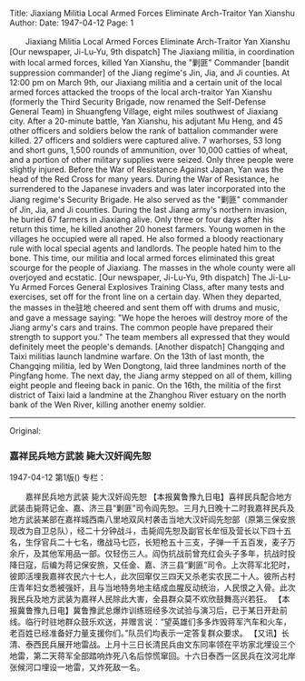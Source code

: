 Title: Jiaxiang Militia Local Armed Forces Eliminate Arch-Traitor Yan Xianshu
Author:
Date: 1947-04-12
Page: 1

　　Jiaxiang Militia Local Armed Forces
    Eliminate Arch-Traitor Yan Xianshu
    [Our newspaper, Ji-Lu-Yu, 9th dispatch] The Jiaxiang militia, in coordination with local armed forces, killed Yan Xianshu, the "剿匪" Commander [bandit suppression commander] of the Jiang regime's Jin, Jia, and Ji counties. At 12:00 pm on March 9th, our Jiaxiang militia and a certain unit of the local armed forces attacked the troops of the local arch-traitor Yan Xianshu (formerly the Third Security Brigade, now renamed the Self-Defense General Team) in Shuangfeng Village, eight miles southwest of Jiaxiang city. After a 20-minute battle, Yan Xianshu, his adjutant Mu Heng, and 45 other officers and soldiers below the rank of battalion commander were killed. 27 officers and soldiers were captured alive. 7 warhorses, 53 long and short guns, 1,500 rounds of ammunition, over 10,000 catties of wheat, and a portion of other military supplies were seized. Only three people were slightly injured. Before the War of Resistance Against Japan, Yan was the head of the Red Cross for many years. During the War of Resistance, he surrendered to the Japanese invaders and was later incorporated into the Jiang regime's Security Brigade. He also served as the "剿匪" commander of Jin, Jia, and Ji counties. During the last Jiang army's northern invasion, he buried 67 farmers in Jiaxiang alive. Only three or four days after his return this time, he killed another 20 honest farmers. Young women in the villages he occupied were all raped. He also formed a bloody reactionary rule with local special agents and landlords. The people hated him to the bone. This time, our militia and local armed forces eliminated this great scourge for the people of Jiaxiang. The masses in the whole county were all overjoyed and ecstatic.
    [Our newspaper, Ji-Lu-Yu, 9th dispatch] The Ji-Lu-Yu Armed Forces General Explosives Training Class, after many tests and exercises, set off for the front line on a certain day. When they departed, the masses in the驻地 cheered and sent them off with drums and music, and gave a message saying: "We hope the heroes will destroy more of the Jiang army's cars and trains. The common people have prepared their strength to support you." The team members all expressed that they would definitely meet the people's demands.
    [Another dispatch] Changqing and Taixi militias launch landmine warfare. On the 13th of last month, the Changqing militia, led by Wen Dongtong, laid three landmines north of the Pingfang home. The next day, the Jiang army stepped on all of them, killing eight people and fleeing back in panic. On the 16th, the militia of the first district of Taixi laid a landmine at the Zhanghou River estuary on the north bank of the Wen River, killing another enemy soldier.



<hr /> 

Original: 


### 嘉祥民兵地方武装  毙大汉奸阎先恕

1947-04-12
第1版()
专栏：

　　嘉祥民兵地方武装
    毙大汉奸阎先恕
    【本报冀鲁豫九日电】喜祥民兵配合地方武装击毙蒋记金、嘉、济三县“剿匪”司令阎先恕。三月九日晚十二时我嘉祥民兵及地方武装某部在嘉祥城西南八里地双风村袭击当地大汉奸阎先恕部（原第三保安旅现改为自卫总队），经二十分钟战斗，击毙阎先恕及副官长牟恒及营长以下四十五名，生俘官兵二十七名，缴战马七匹，长短枪五十三支，子弹一千五百发，麦子万余斤，及其他军用品一部。仅轻伤三人。阎伪抗战前曾充红会头子多年，抗战时投降日寇，后编为蒋记保安旅，又任金、嘉、济三县“剿匪”司令。上次蒋军北犯时，彼即活埋我嘉祥农民六十七人，此次回窜仅三四天又杀老实农民二十人。彼所占村庄青年妇女悉被强奸，且与当地特务地主结成血腥反动统治，人民恨之入骨。此次我民兵及地方武装为嘉祥人民除此大害，全县群众莫不欢欣鼓舞高兴若狂。
    【本报冀鲁豫九日电】冀鲁豫武总爆炸训练班经多次试验与演习后，已于某日开赴前线。临行时驻地群众鼓乐欢送，并赠言说：“望英雄们多多炸毁蒋军汽车和火车，老百姓已经准备好力量支援你们。”队员们均表示一定答复群众要求。
    【又讯】长清、泰西民兵展开地雷战。上月十三日长清民兵由文东同率领在平坊家北埋设三个地雷，第二天蒋军全部踏响炸死八名后惊慌窜回。十六日泰西一区民兵在汶河北岸张候河口埋设一地雷，又炸死敌一名。
